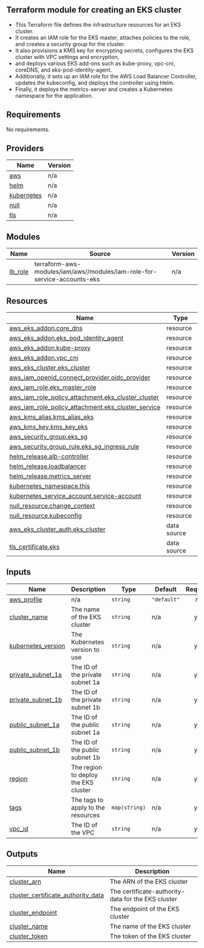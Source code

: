 ## Terraform module for creating an EKS cluster

- This Terraform file defines the infrastructure resources for an EKS cluster.
- It creates an IAM role for the EKS master, attaches policies to the role, and creates a security group for the cluster.
- It also provisions a KMS key for encrypting secrets, configures the EKS cluster with VPC settings and encryption,
- and deploys various EKS add-ons such as kube-proxy, vpc-cni, coreDNS, and eks-pod-identity-agent.
- Additionally, it sets up an IAM role for the AWS Load Balancer Controller, updates the kubeconfig, and deploys the controller using Helm.
- Finally, it deploys the metrics-server and creates a Kubernetes namespace for the application.

## Requirements

No requirements.

## Providers

| Name | Version |
|------|---------|
| <a name="provider_aws"></a> [aws](#provider\_aws) | n/a |
| <a name="provider_helm"></a> [helm](#provider\_helm) | n/a |
| <a name="provider_kubernetes"></a> [kubernetes](#provider\_kubernetes) | n/a |
| <a name="provider_null"></a> [null](#provider\_null) | n/a |
| <a name="provider_tls"></a> [tls](#provider\_tls) | n/a |

## Modules

| Name | Source | Version |
|------|--------|---------|
| <a name="module_lb_role"></a> [lb\_role](#module\_lb\_role) | terraform-aws-modules/iam/aws//modules/iam-role-for-service-accounts-eks | n/a |

## Resources

| Name | Type |
|------|------|
| [aws_eks_addon.core_dns](https://registry.terraform.io/providers/hashicorp/aws/latest/docs/resources/eks_addon) | resource |
| [aws_eks_addon.eks_pod_identity_agent](https://registry.terraform.io/providers/hashicorp/aws/latest/docs/resources/eks_addon) | resource |
| [aws_eks_addon.kube-proxy](https://registry.terraform.io/providers/hashicorp/aws/latest/docs/resources/eks_addon) | resource |
| [aws_eks_addon.vpc_cni](https://registry.terraform.io/providers/hashicorp/aws/latest/docs/resources/eks_addon) | resource |
| [aws_eks_cluster.eks_cluster](https://registry.terraform.io/providers/hashicorp/aws/latest/docs/resources/eks_cluster) | resource |
| [aws_iam_openid_connect_provider.oidc_provider](https://registry.terraform.io/providers/hashicorp/aws/latest/docs/resources/iam_openid_connect_provider) | resource |
| [aws_iam_role.eks_master_role](https://registry.terraform.io/providers/hashicorp/aws/latest/docs/resources/iam_role) | resource |
| [aws_iam_role_policy_attachment.eks_cluster_cluster](https://registry.terraform.io/providers/hashicorp/aws/latest/docs/resources/iam_role_policy_attachment) | resource |
| [aws_iam_role_policy_attachment.eks_cluster_service](https://registry.terraform.io/providers/hashicorp/aws/latest/docs/resources/iam_role_policy_attachment) | resource |
| [aws_kms_alias.kms_alias_eks](https://registry.terraform.io/providers/hashicorp/aws/latest/docs/resources/kms_alias) | resource |
| [aws_kms_key.kms_key_eks](https://registry.terraform.io/providers/hashicorp/aws/latest/docs/resources/kms_key) | resource |
| [aws_security_group.eks_sg](https://registry.terraform.io/providers/hashicorp/aws/latest/docs/resources/security_group) | resource |
| [aws_security_group_rule.eks_sg_ingress_rule](https://registry.terraform.io/providers/hashicorp/aws/latest/docs/resources/security_group_rule) | resource |
| [helm_release.alb-controller](https://registry.terraform.io/providers/hashicorp/helm/latest/docs/resources/release) | resource |
| [helm_release.loadbalancer](https://registry.terraform.io/providers/hashicorp/helm/latest/docs/resources/release) | resource |
| [helm_release.metrics_server](https://registry.terraform.io/providers/hashicorp/helm/latest/docs/resources/release) | resource |
| [kubernetes_namespace.this](https://registry.terraform.io/providers/hashicorp/kubernetes/latest/docs/resources/namespace) | resource |
| [kubernetes_service_account.service-account](https://registry.terraform.io/providers/hashicorp/kubernetes/latest/docs/resources/service_account) | resource |
| [null_resource.change_context](https://registry.terraform.io/providers/hashicorp/null/latest/docs/resources/resource) | resource |
| [null_resource.kubeconfig](https://registry.terraform.io/providers/hashicorp/null/latest/docs/resources/resource) | resource |
| [aws_eks_cluster_auth.eks_cluster](https://registry.terraform.io/providers/hashicorp/aws/latest/docs/data-sources/eks_cluster_auth) | data source |
| [tls_certificate.eks](https://registry.terraform.io/providers/hashicorp/tls/latest/docs/data-sources/certificate) | data source |

## Inputs

| Name | Description | Type | Default | Required |
|------|-------------|------|---------|:--------:|
| <a name="input_aws_profile"></a> [aws\_profile](#input\_aws\_profile) | n/a | `string` | `"default"` | no |
| <a name="input_cluster_name"></a> [cluster\_name](#input\_cluster\_name) | The name of the EKS cluster | `string` | n/a | yes |
| <a name="input_kubernetes_version"></a> [kubernetes\_version](#input\_kubernetes\_version) | The Kubernetes version to use | `string` | n/a | yes |
| <a name="input_private_subnet_1a"></a> [private\_subnet\_1a](#input\_private\_subnet\_1a) | The ID of the private subnet 1a | `string` | n/a | yes |
| <a name="input_private_subnet_1b"></a> [private\_subnet\_1b](#input\_private\_subnet\_1b) | The ID of the private subnet 1b | `string` | n/a | yes |
| <a name="input_public_subnet_1a"></a> [public\_subnet\_1a](#input\_public\_subnet\_1a) | The ID of the public subnet 1a | `string` | n/a | yes |
| <a name="input_public_subnet_1b"></a> [public\_subnet\_1b](#input\_public\_subnet\_1b) | The ID of the public subnet 1b | `string` | n/a | yes |
| <a name="input_region"></a> [region](#input\_region) | The region to deploy the EKS cluster | `string` | n/a | yes |
| <a name="input_tags"></a> [tags](#input\_tags) | The tags to apply to the resources | `map(string)` | n/a | yes |
| <a name="input_vpc_id"></a> [vpc\_id](#input\_vpc\_id) | The ID of the VPC | `string` | n/a | yes |

## Outputs

| Name | Description |
|------|-------------|
| <a name="output_cluster_arn"></a> [cluster\_arn](#output\_cluster\_arn) | The ARN of the EKS cluster |
| <a name="output_cluster_certificate_authority_data"></a> [cluster\_certificate\_authority\_data](#output\_cluster\_certificate\_authority\_data) | The certificate-authority-data for the EKS cluster |
| <a name="output_cluster_endpoint"></a> [cluster\_endpoint](#output\_cluster\_endpoint) | The endpoint of the EKS cluster |
| <a name="output_cluster_name"></a> [cluster\_name](#output\_cluster\_name) | The name of the EKS cluster |
| <a name="output_cluster_token"></a> [cluster\_token](#output\_cluster\_token) | The token of the EKS cluster |
